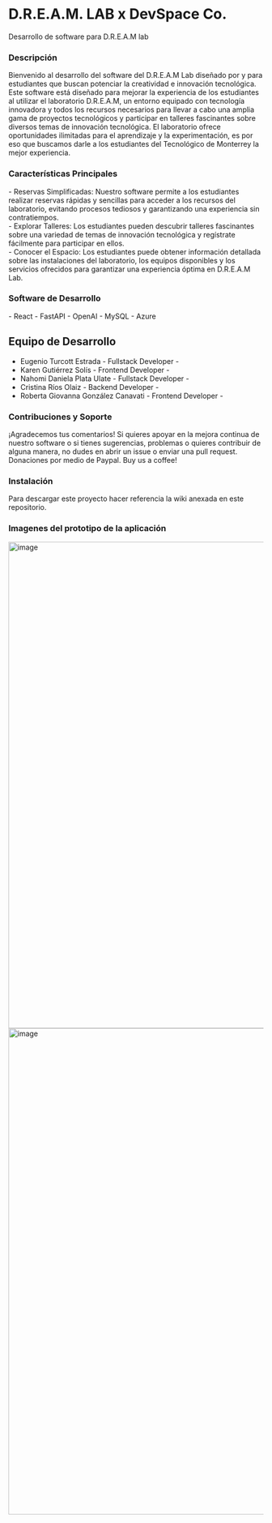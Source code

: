 # D.R.E.A.M. LAB x DevSpace Co.
Desarrollo de software para D.R.E.A.M lab

<h3>Descripción</h3>
Bienvenido al desarrollo del software del D.R.E.A.M Lab diseñado por y para estudiantes que buscan potenciar la creatividad e innovación tecnológica. Este software está diseñado para mejorar la experiencia de los estudiantes al utilizar el laboratorio D.R.E.A.M, un entorno equipado con tecnología innovadora y todos los recursos necesarios para llevar a cabo una amplia gama de proyectos tecnológicos y participar en talleres fascinantes sobre diversos temas de innovación tecnológica. El laboratorio ofrece oportunidades ilimitadas para el aprendizaje y la experimentación, es por eso que buscamos darle a los estudiantes del Tecnológico de Monterrey la mejor experiencia. 

<h3>Características Principales</h3>
-  Reservas Simplificadas: Nuestro software permite a los estudiantes realizar reservas rápidas y sencillas para acceder a los recursos del laboratorio, evitando procesos tediosos y garantizando una experiencia sin contratiempos.<br>
-  Explorar Talleres: Los estudiantes pueden descubrir talleres fascinantes sobre una variedad de temas de innovación tecnológica y regístrate fácilmente para participar en ellos.<br>
-  Conocer el Espacio: Los estudiantes puede obtener información detallada sobre las instalaciones del laboratorio, los equipos disponibles y los servicios ofrecidos para garantizar una experiencia óptima en D.R.E.A.M Lab.

<h3>Software de Desarrollo</h3>
-  React
-  FastAPI 
-  OpenAI
-  MySQL
-  Azure 

## Equipo de Desarrollo
* Eugenio Turcott Estrada - Fullstack Developer - 
* Karen Gutiérrez Solís - Frontend Developer - 
* Nahomi Daniela Plata Ulate - Fullstack Developer - 
* Cristina Ríos Olaiz - Backend Developer - 
* Roberta Giovanna González Canavati - Frontend Developer -
  
<h3>Contribuciones y Soporte</h3>
¡Agradecemos tus comentarios! Si quieres apoyar en la mejora continua de nuestro software o si tienes sugerencias, problemas o quieres contribuir de alguna manera, no dudes en abrir un issue o enviar una pull request. Donaciones por medio de Paypal. Buy us a coffee!

<h3>Instalación</h3>
Para descargar este proyecto hacer referencia la wiki anexada en este repositorio. 

<h3>Imagenes del prototipo de la aplicación</h3>
<img width="960" alt="image" src="https://github.com/nachomi24/DREAMLab-x-DevSpace/assets/66391621/05f823d7-d8c0-42ce-b22d-ff5f6f84436d">

<img width="960" alt="image" src="https://github.com/nachomi24/DREAMLab-x-DevSpace/assets/66391621/774a183e-8d28-4340-9a41-284294f7dfcb">
